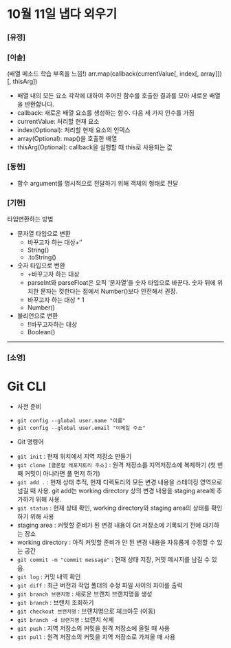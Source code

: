 # 10월 11일 냅다 외우기

### [유정]

### [이솔]
(배열 메소드 학습 부족을 느낌!)
arr.map(callback(currentValue[, index[, array]])[, thisArg])
 - 배열 내의 모든 요소 각각에 대하여 주어진 함수를 호출한 결과를 모아 새로운 배열을 반환합니다.
 - callback: 새로운 배열 요소를 생성하는 함수. 다음 세 가지 인수를 가짐
 - currentValue: 처리할 현재 요소
 - index(Optional): 처리할 현재 요소의 인덱스
 - array(Optional): map()을 호출한 배열
 - thisArg(Optional): callback을 실행할 때 this로 사용되는 값

### [동현]
- 함수 argument를 명시적으로 전달하기 위해 객체의 형태로 전달

### [기현]
타입변환하는 방법
- 문자열 타입으로 변환
    - 바꾸고자 하는 대상+‘’
    - String()
    - .toString()
- 숫자 타입으로 변환
    - +바꾸고자 하는 대상
    - parseInt와 parseFloat은 오직 ‘문자열’을 숫자 타입으로 바꾼다. 숫자 뒤에 위치한 문자는 컷한다는 점에서 Number()보다 안전해서 권장.
    - 바꾸고자 하는 대상 * 1
    - Number()
- 불리언으로 변환
    - !!바꾸고자하는 대상
    - Boolean()


<hr>

### [소영]

# Git CLI
* 사전 준비
- `git config --global user.name "이름"`
- `git config --global user.email "이메일 주소"`

* Git 명령어
- `git init` : 현재 위치에서 지역 저장소 만들기
- `git clone [클론할 레포지토리 주소]` : 원격 저장소를 지역저장소에 복제하기 (첫 번째 커밋이 아니라면 풀 먼저 하기)
- `git add .` : 현재 상태 추적, 현재 디렉토리의 모든 변경 내용을 스테이징 영역으로 넘길 때 사용. git add는 working directory 상의 변경 내용을 staging area에 추가하기 위해 사용.
- `git status` : 현재 상태 확인, working directory와 staging area의 상태를 확인하기 위해 사용
- staging area : 커밋할 준비가 된 변경 내용이 Git 저장소에 기록되기 전에 대기하는 장소
- working directory : 아직 커밋할 준비가 안 된 변경 내용을 자유롭게 수정할 수 있는 공간
- `git commit -m "commit message"` : 현재 상태 저장, 커밋 메시지를 남길 수 있음.
- `git log` : 커밋 내역 확인
- `git diff` : 최근 버전과 작업 폴더의 수정 파일 사이의 차이를 출력
- `git branch 브랜치명` : 새로운 브랜치 브랜치명을 생성
- `git branch` : 브랜치 조회하기
- `git checkout 브랜치명` : 브랜치명으로 체크아웃 (이동)
- `git branch -d 브랜치명` : 브랜치 삭제
- `git push` : 지역 저장소의 커밋을 원격 저장소에 올릴 때 사용
- `git pull` : 원격 저장소의 커밋을 지역 저장소로 가져올 때 사용